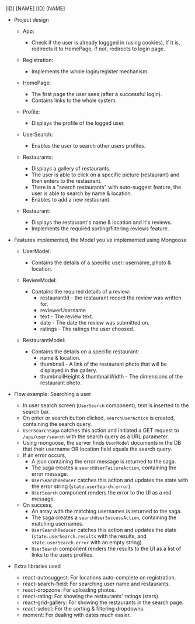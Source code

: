 [ID] [NAME]
[ID] [NAME]

- Project design
    - App:
    	* Check if the user is already loggged in (using cookies), if it is, redirects it to HomePage,
    	  if not, redirects to login page.

    - Registration:
    	* Implements the whole login/register mechanism.

    - HomePage:
    	* The first page the user sees (after a successful login).
    	* Contains links to the whole system.

    - Profile:
    	* Displays the profile of the logged user.

   	- UserSearch:
   		* Enables the user to search other users profiles.

    - Restaurants:
    	* Displays a gallery of restaurants. 
    	* The user is able to click on a specific picture (restaurant) and then enters to the restaurant.
    	* There is a "search restaurants" with auto-suggest feature, the user is able to search by name & location.
    	* Enables to add a new restaurant.

    - Restaurant:
    	* Displays the restaurant's name & location and it's reviews.
    	* Implements the required sorting/filtering reviews feature.



- Features implemented, the Model you’ve implemented using Mongoose
    - UserModel:
    	* Contains the details of a specific user: username, photo & location.

    - ReviewModel:
    	* Contains the required details of a review:
    		- restaurantId - the restaurant record the review was written for.
    		- reviewerUsername
    		- text - The review text.
    		- date - The date the review was submitted on.
    		- ratings - The ratings the user choosed.

    - RestaurantModel:
    	* Contains the details on a specific restaurant:
    		- name & location.
    		- thumbnail - A link of the restaurant photo that will be displayed in the gallery.
    		- thumbnailHeight & thumbnailWidth - The dimensions of the restaurant photo.


- Flow example: Searching a user 
    - In user search screen (`UserSearch` component), text is inserted to the search bar.
    - On enter or search button clicked, `searchUserAction` is created, containing the search query.
    - `UserSearchSaga` catches this action and initiated a GET request to `/api/user/search` with the search query as a URL parameter.
    - Using mongoose, the server finds `UserModel` documents in the DB that their username OR location field equals the search query.
    - If an error occurs,
        - A json containing the error message is returned to the saga.
        - The saga creates a `searchUserFailureAction`, containing the error message.
        - `UserSearchReducer` catches this action and updates the state with the error string (`state.userSearch.error`).
        - `UserSearch` component renders the error to the UI as a red message.
    - On success,
        - An array with the matching usernames is returned to the saga.
        - The saga creates a `searchUserSuccessAction`, containing the matching usernames.
        - `UserSearchReducer` catches this action and updates the state (`state.userSearch.results` with the results,
        and `state.userSearch.error` with an empty string).
        - `UserSearch` component renders the results to the UI as a list of links to the users profiles.


 - Extra libraries used
    - react-autosuggest: For locations auto-complete on registration.
    - react-search-field: For searching user name and restaurants.
    - react-dropzone: For uploading photos.
    - react-rating: For showing the restaurants' ratings (stars).
    - react-grid-gallery: For showing the restaurants in the search page.
    - react-select: For the sorting & filtering dropdowns.
    - moment: For dealing with dates much easier.

